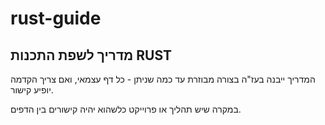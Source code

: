 # rust-guide
## מדריך לשפת התכנות RUST

המדריך ייבנה בעז"ה בצורה מבוזרת עד כמה שניתן - כל דף עצמאי, ואם צריך הקדמה יופיע קישור.

במקרה שיש תהליך או פרוייקט כלשהוא יהיה קישורים בין הדפים.
